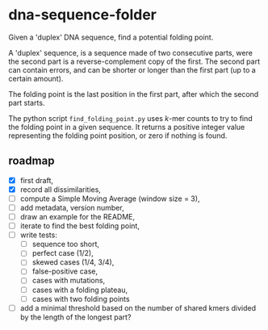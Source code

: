# dna-sequence-folder

Given a 'duplex' DNA sequence, find a potential folding point.

A 'duplex' sequence, is a sequence made of two consecutive parts, were
the second part is a reverse-complement copy of the first. The second
part can contain errors, and can be shorter or longer than the first
part (up to a certain amount).

The folding point is the last position in the first part, after which
the second part starts.

The python script `find_folding_point.py` uses *k*-mer counts to try
to find the folding point in a given sequence. It returns a positive
integer value representing the folding point position, or zero if
nothing is found.


## roadmap

- [X] first draft,
- [X] record all dissimilarities,
- [ ] compute a Simple Moving Average (window size = 3),
- [ ] add metadata, version number,
- [ ] draw an example for the README,
- [ ] iterate to find the best folding point,
- [ ] write tests:
  - [ ] sequence too short,
  - [ ] perfect case (1/2),
  - [ ] skewed cases (1/4, 3/4),
  - [ ] false-positive case,
  - [ ] cases with mutations,
  - [ ] cases with a folding plateau,
  - [ ] cases with two folding points
- [ ] add a minimal threshold based on the number of shared kmers
      divided by the length of the longest part?
